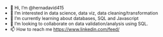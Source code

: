 - 👋 Hi, I’m @hernadavid415
- 👀 I’m interested in data science, data viz, data cleaning/transformation
- 🌱 I’m currently learning about databases, SQL and Javascript
- 💞️ I’m looking to collaborate on data validation/analysis using SQL.
- 📫 How to reach me <https://www.linkedin.com/feed/>

<!---
hernadavid415/hernadavid415 is a ✨ special ✨ repository because its `README.md` (this file) appears on your GitHub profile.
You can click the Preview link to take a look at your changes.
--->
